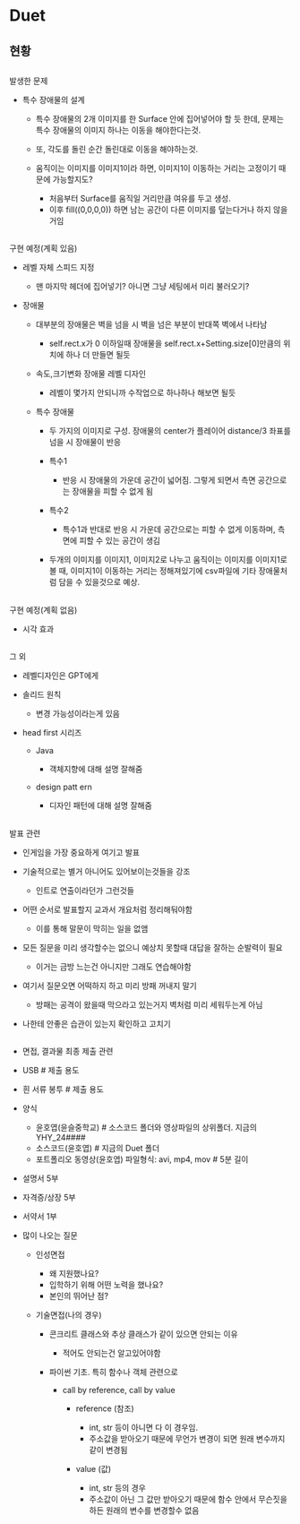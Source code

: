 ﻿# Duet

##

## 현황



##


발생한 문제

* 특수 장애물의 설계
    * 특수 장애물의 2개 이미지를 한 Surface 안에 집어넣어야 할 듯 한데, 문제는 특수 장애물의 이미지 하나는 이동을 해야한다는것.
    * 또, 각도를 돌린 순간 돌린대로 이동을 해야하는것.

    * 움직이는 이미지를 이미지1이라 하면, 이미지1이 이동하는 거리는 고정이기 때문에 가능할지도?
        * 처음부터 Surface를 움직일 거리만큼 여유를 두고 생성.
        * 이후 fill((0,0,0,0)) 하면 남는 공간이 다른 이미지를 덮는다거나 하지 않을거임


##

구현 예정(계획 있음)

* 레벨 자체 스피드 지정
    * 맨 마지막 헤더에 집어넣기? 아니면 그냥 세팅에서 미리 불러오기?

* 장애물
    * 대부분의 장애물은 벽을 넘을 시 벽을 넘은 부분이 반대쪽 벽에서 나타남
        * self.rect.x가 0 이하일때 장애물을 self.rect.x+Setting.size[0]만큼의 위치에 하나 더 만들면 될듯

    * 속도,크기변화 장애물 레벨 디자인
        * 레벨이 몇가지 안되니까 수작업으로 하나하나 해보면 될듯


    * 특수 장애물
        * 두 가지의 이미지로 구성. 장애물의 center가 플레이어 distance/3 좌표를 넘을 시 장애물이 반응

        * 특수1
            * 반응 시 장애물의 가운데 공간이 넓어짐. 그렇게 되면서 측면 공간으로는 장애물을 피할 수 없게 됨

        * 특수2
            * 특수1과 반대로 반응 시 가운데 공간으로는 피할 수 없게 이동하며, 측면에 피할 수 있는 공간이 생김

        * 두개의 이미지를 이미지1, 이미지2로 나누고 움직이는 이미지를 이미지1로 볼 때,
            이미지1이 이동하는 거리는 정해져있기에 csv파일에 기타 장애물처럼 담을 수 있을것으로 예상.



##

구현 예정(계획 없음)

* 시각 효과

##

그 외


* 레벨디자인은 GPT에게

* 솔리드 원칙
    * 변경 가능성이라는게 있음

* head first 시리즈
    * Java
        * 객체지향에 대해 설명 잘해줌

    * design patt ern
        * 디자인 패턴에 대해 설명 잘해줌


##

발표 관련

* 인게임을 가장 중요하게 여기고 발표

* 기술적으로는 별거 아니어도 있어보이는것들을 강조
    * 인트로 연출이라던가 그런것들

* 어떤 순서로 발표할지 교과서 개요처럼 정리해둬야함
    * 이를 통해 말문이 막히는 일을 없앰

* 모든 질문을 미리 생각할수는 없으니 예상치 못할때 대답을 잘하는 순발력이 필요
    * 이거는 금방 느는건 아니지만 그래도 연습해야함

* 여기서 질문오면 어떡하지 하고 미리 방패 꺼내지 말기
    * 방패는 공격이 왔을때 막으라고 있는거지 벽처럼 미리 세워두는게 아님

* 나한테 안좋은 습관이 있는지 확인하고 고치기


##

* 면접, 결과물 최종 제출 관련

* USB # 제출 용도
* 흰 서류 봉투 # 제출 용도

* 양식
    * 윤호엽(윤슬중학교) # 소스코드 폴더와 영상파일의 상위폴더. 지금의 YHY_24####
    * 소스코드(윤호엽) # 지금의 Duet 폴더
    * 포트폴리오 동영상(윤호엽) 파일형식: avi, mp4, mov # 5분 길이

* 설명서 5부
* 자격증/상장 5부
* 서약서 1부

* 많이 나오는 질문
    * 인성면접
        * 왜 지원했나요?
        * 입학하기 위해 어떤 노력을 했나요?
        * 본인의 뛰어난 점?
    
    * 기술면접(나의 경우)
        * 콘크리트 클래스와 추상 클래스가 같이 있으면 안되는 이유
            * 적어도 안되는건 알고있어야함

        * 파이썬 기초. 특히 함수나 객체 관련으로
            * call by reference, call by value
                * reference (참조)
                    * int, str 등이 아니면 다 이 경우임.
                    * 주소값을 받아오기 때문에 무언가 변경이 되면 원래 변수까지 같이 변경됨

                * value (값)
                    * int, str 등의 경우
                    * 주소값이 아닌 그 값만 받아오기 때문에 함수 안에서 무슨짓을 하든 원래의 변수를 변경할수 없음
